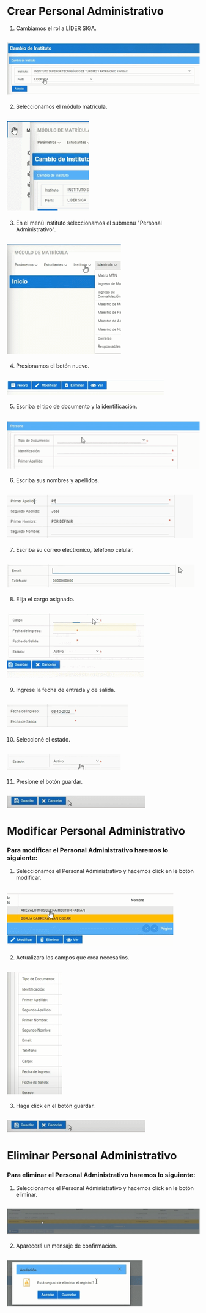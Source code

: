 # **Crear Personal Administrativo**

1. Cambiamos el rol a LÍDER SIGA.

![gif](PA_1.gif)
---
2. Seleccionamos el módulo matrícula.

![gif](PA_2.gif)
---
3. En el menú instituto seleccionamos el submenu "Personal Administrativo".

![gif](PA_3.gif)
---
4. Presionamos el botón nuevo.

![gif](PA_7.gif)
--- 
5. Escriba el tipo de documento y la identificación.

![gif](PA_8.gif)
---
6. Escriba sus nombres y apellidos.

![gif](PA_9.gif)
---
7. Escriba su correo electrónico, teléfono celular.

![gif](PA_10.gif)
---
8. Elija el cargo asignado.

![gif](PA_11.gif)
---
9. Ingrese la fecha de entrada y de salida.

![gif](PA_12.gif)
---
10. Seleccioné el estado.

![gif](PA_13.gif)
---
11. Presione el botón guardar.

![gif](PA_6.gif)
---

# **Modificar Personal Administrativo**

### **Para modificar el Personal Administrativo haremos lo siguiente:**

1. Seleccionamos el Personal Administrativo y hacemos click en le botón modificar.

![gif](PA_4.gif)
---
2. Actualizara los campos que crea necesarios.

![foto](PA_5.png)
---
3. Haga click en el botón guardar.

![gif](PA_6.gif)
---

# **Eliminar Personal Administrativo**

### **Para eliminar el Personal Administrativo haremos lo siguiente:**

1. Seleccionamos el Personal Administrativo y hacemos click en le botón eliminar.

![gif](PA_14.gif)
---
2. Aparecerá un mensaje de confirmación.

![gif](PA_15.gif)
---